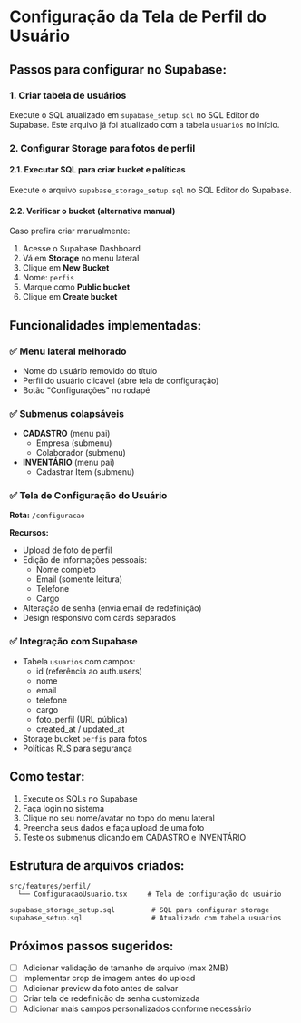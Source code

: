 # Configuração da Tela de Perfil do Usuário

## Passos para configurar no Supabase:

### 1. Criar tabela de usuários
Execute o SQL atualizado em `supabase_setup.sql` no SQL Editor do Supabase.
Este arquivo já foi atualizado com a tabela `usuarios` no início.

### 2. Configurar Storage para fotos de perfil

#### 2.1. Executar SQL para criar bucket e políticas
Execute o arquivo `supabase_storage_setup.sql` no SQL Editor do Supabase.

#### 2.2. Verificar o bucket (alternativa manual)
Caso prefira criar manualmente:
1. Acesse o Supabase Dashboard
2. Vá em **Storage** no menu lateral
3. Clique em **New Bucket**
4. Nome: `perfis`
5. Marque como **Public bucket**
6. Clique em **Create bucket**

## Funcionalidades implementadas:

### ✅ Menu lateral melhorado
- Nome do usuário removido do título
- Perfil do usuário clicável (abre tela de configuração)
- Botão "Configurações" no rodapé

### ✅ Submenus colapsáveis
- **CADASTRO** (menu pai)
  - Empresa (submenu)
  - Colaborador (submenu)
- **INVENTÁRIO** (menu pai)
  - Cadastrar Item (submenu)

### ✅ Tela de Configuração do Usuário
**Rota:** `/configuracao`

**Recursos:**
- Upload de foto de perfil
- Edição de informações pessoais:
  - Nome completo
  - Email (somente leitura)
  - Telefone
  - Cargo
- Alteração de senha (envia email de redefinição)
- Design responsivo com cards separados

### ✅ Integração com Supabase
- Tabela `usuarios` com campos:
  - id (referência ao auth.users)
  - nome
  - email
  - telefone
  - cargo
  - foto_perfil (URL pública)
  - created_at / updated_at
- Storage bucket `perfis` para fotos
- Políticas RLS para segurança

## Como testar:

1. Execute os SQLs no Supabase
2. Faça login no sistema
3. Clique no seu nome/avatar no topo do menu lateral
4. Preencha seus dados e faça upload de uma foto
5. Teste os submenus clicando em CADASTRO e INVENTÁRIO

## Estrutura de arquivos criados:

```
src/features/perfil/
  └── ConfiguracaoUsuario.tsx     # Tela de configuração do usuário

supabase_storage_setup.sql         # SQL para configurar storage
supabase_setup.sql                 # Atualizado com tabela usuarios
```

## Próximos passos sugeridos:

- [ ] Adicionar validação de tamanho de arquivo (max 2MB)
- [ ] Implementar crop de imagem antes do upload
- [ ] Adicionar preview da foto antes de salvar
- [ ] Criar tela de redefinição de senha customizada
- [ ] Adicionar mais campos personalizados conforme necessário
